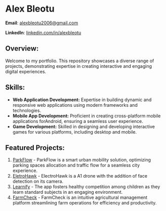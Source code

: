 # Alex Bleotu

**Email**: [alexbleotu2006@gmail.com](mailto:alexbleotu2006@gmail.com)

**LinkedIn**: [linkedin.com/in/alexbleotu](https://www.linkedin.com/in/alexbleotu/)

## Overview:

Welcome to my portfolio. This repository showcases a diverse range of projects, demonstrating expertise in creating interactive and engaging digital experiences.

## Skills:

-   **Web Application Development:** Expertise in building dynamic and responsive web applications using modern frameworks and technologies.
-   **Mobile App Development:** Proficient in creating cross-platform mobile applications forAndroid, ensuring a seamless user experience.
-   **Game Development:** Skilled in designing and developing interactive games for various platforms, including desktop and mobile.

## Featured Projects:

1. [ParkFlow](https://github.com/DpitBv2/parkflow) - ParkFlow is a smart urban mobility solution, optimizing parking spaces allocation and traffic flow for a seamless city experience. 
2. [EletroHawk](https://github.com/adollarmight/ElectroHAWK) - ElectroHawk is a A1 drone with the addition of face detection on its camera.
3. [Learnify](https://github.com/AlexDavid26/Learnify) - The app fosters healthy competition among children as they learn standard subjects in an engaging environment.
4. [FarmCheck](https://github.com/in-th3-l00p/farmcheck-remastered) - FarmCheck is an intuitive agricultural management platform streamlining farm operations for efficiency and productivity.
